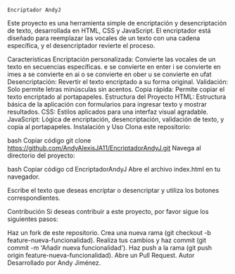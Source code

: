                                                                       Encriptador AndyJ
Este proyecto es una herramienta simple de encriptación y desencriptación de texto, desarrollada en HTML, CSS y JavaScript. El encriptador está diseñado para reemplazar las vocales de un texto con una cadena específica, y el desencriptador revierte el proceso.

Características
    Encriptación personalizada: Convierte las vocales de un texto en secuencias específicas.
    e se convierte en enter
    i se convierte en imes
    a se convierte en ai
    o se convierte en ober
    u se convierte en ufat
Desencriptación: Revertir el texto encriptado a su forma original.
Validación: Solo permite letras minúsculas sin acentos.
Copia rápida: Permite copiar el texto encriptado al portapapeles.
Estructura del Proyecto
HTML: Estructura básica de la aplicación con formularios para ingresar texto y mostrar resultados.
CSS: Estilos aplicados para una interfaz visual agradable.
JavaScript: Lógica de encriptación, desencriptación, validación de texto, y copia al portapapeles.
Instalación y Uso
Clona este repositorio:

bash
Copiar código
git clone https://github.com/AndyAlexisJA11/EncriptadorAndyJ.git
Navega al directorio del proyecto:

bash
Copiar código
cd EncriptadorAndyJ
Abre el archivo index.html en tu navegador.

Escribe el texto que deseas encriptar o desencriptar y utiliza los botones correspondientes.

Contribución
Si deseas contribuir a este proyecto, por favor sigue los siguientes pasos:

Haz un fork de este repositorio.
Crea una nueva rama (git checkout -b feature-nueva-funcionalidad).
Realiza tus cambios y haz commit (git commit -m 'Añadir nueva funcionalidad').
Haz push a la rama (git push origin feature-nueva-funcionalidad).
Abre un Pull Request.
Autor
Desarrollado por Andy Jiménez.
